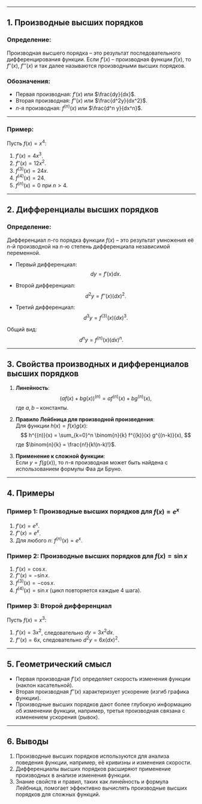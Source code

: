 
---

## 1. Производные высших порядков

### Определение:
Производная высшего порядка – это результат последовательного дифференцирования функции. Если $f'(x)$ – производная функции $f(x)$, то $f''(x)$, $f'''(x)$ и так далее называются производными высших порядков.

### Обозначения:
- Первая производная: $f'(x)$ или $\frac{dy}{dx}$.
- Вторая производная: $f''(x)$ или $\frac{d^2y}{dx^2}$.
- $n$-я производная: $f^{(n)}(x)$ или $\frac{d^n y}{dx^n}$.

---

### Пример:
Пусть $f(x) = x^4$:
1. $f'(x) = 4x^3$.
2. $f''(x) = 12x^2$.
3. $f^{(3)}(x) = 24x$.
4. $f^{(4)}(x) = 24$.
5. $f^{(n)}(x) = 0$ при $n > 4$.

---

## 2. Дифференциалы высших порядков

### Определение:
Дифференциал $n$-го порядка функции $f(x)$ – это результат умножения её $n$-й производной на $n$-ю степень дифференциала независимой переменной.

- Первый дифференциал:
  $$
  dy = f'(x) dx.
  $$

- Второй дифференциал:
  $$
  d^2y = f''(x) (dx)^2.
  $$

- Третий дифференциал:
  $$
  d^3y = f^{(3)}(x) (dx)^3.
  $$

Общий вид:
$$
d^n y = f^{(n)}(x) (dx)^n.
$$

---

## 3. Свойства производных и дифференциалов высших порядков

1. **Линейность**:  
   $$
   (af(x) + bg(x))^{(n)} = a f^{(n)}(x) + b g^{(n)}(x),
   $$
   где $a, b$ – константы.

2. **Правило Лейбница для производной произведения**:  
   Для функции $h(x) = f(x)g(x)$:
   $$
   h^{(n)}(x) = \sum_{k=0}^n \binom{n}{k} f^{(k)}(x) g^{(n-k)}(x),
   $$
   где $\binom{n}{k} = \frac{n!}{k!(n-k)!}$.

3. **Применение к сложной функции**:  
   Если $y = f(g(x))$, то $n$-я производная может быть найдена с использованием формулы Фаа ди Бруно.

---

## 4. Примеры

### Пример 1: Производные высших порядков для $f(x) = e^x$
1. $f'(x) = e^x$.
2. $f''(x) = e^x$.
3. Для любого $n$: $f^{(n)}(x) = e^x$.

### Пример 2: Производные высших порядков для $f(x) = \sin x$
1. $f'(x) = \cos x$.
2. $f''(x) = -\sin x$.
3. $f^{(3)}(x) = -\cos x$.
4. $f^{(4)}(x) = \sin x$ (цикл повторяется каждые 4 шага).

### Пример 3: Второй дифференциал
Пусть $f(x) = x^3$:
1. $f'(x) = 3x^2$, следовательно $dy = 3x^2 dx$.
2. $f''(x) = 6x$, следовательно $d^2y = 6x (dx)^2$.

---

## 5. Геометрический смысл

- Первая производная $f'(x)$ определяет скорость изменения функции (наклон касательной).
- Вторая производная $f''(x)$ характеризует ускорение (изгиб графика функции).
- Производные высших порядков дают более глубокую информацию об изменении функции, например, третья производная связана с изменением ускорения (рывок).

---

## 6. Выводы

1. Производные высших порядков используются для анализа поведения функции, например, её кривизны и изменения скорости.
2. Дифференциалы высших порядков расширяют применение производных в анализе изменения функции.
3. Знание свойств и правил, таких как линейность и формула Лейбница, помогает эффективно вычислять производные высших порядков для сложных функций.
